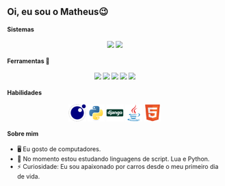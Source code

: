 ## Oi, eu sou o Matheus😉

#### Sistemas 
<section align="center" style="display: inline_block">
  <img src="https://img.shields.io/badge/Windows-0078D6?style=for-the-badge&logo=windows&logoColor=white"/>
  <img src="https://img.shields.io/badge/Linux-FCC624?style=for-the-badge&logo=linux&logoColor=black"/>
</section>

#### Ferramentas 🔨
<section align="center" style="display: inline_block">
  <img src="https://img.shields.io/badge/Firefox-FF7139?style=for-the-badge&logo=Firefox-Browser&logoColor=white"/>
  <img src="https://img.shields.io/badge/Visual_Studio_Code-0078D4?style=for-the-badge&logo=visual%20studio%20code&logoColor=white"/>
  <img src="https://img.shields.io/badge/windows%20terminal-4D4D4D?style=for-the-badge&logo=windows%20terminal&logoColor=white"/>         
  <img src="https://img.shields.io/badge/GNU%20Bash-4EAA25?style=for-the-badge&logo=GNU%20Bash&logoColor=white"/>                                                 <img src="https://img.shields.io/badge/GIT-E44C30?style=for-the-badge&logo=git&logoColor=white"/>
</section>

#### Habilidades
<section align="center" style="display: inline_block">
  <img align="center" height="40" width="40" src="https://github.com/devicons/devicon/blob/v2.14.0/icons/lua/lua-original.svg" alt="Lua" />
  <img align="center" height="40" width="40" src="https://github.com/devicons/devicon/blob/v2.14.0/icons/python/python-original.svg" alt="Python" />
  <img align="center" height="40" width="40" src="https://github.com/devicons/devicon/blob/v2.14.0/icons/django/django-original.svg" alt="Django" />
  <img align="center" height="40" width="40" src="https://github.com/devicons/devicon/blob/v2.14.0/icons/java/java-original.svg" alt="Java" />
  <img align="center" height="40" width="40" src="https://github.com/devicons/devicon/blob/v2.14.0/icons/html5/html5-original.svg" alt="HTML5" />
</section>

#### Sobre mim
<ul>
  <li>🖥️ Eu gosto de computadores.</li>
  <li>🌱 No momento estou estudando linguagens de script. Lua e Python.</li>
  <li>⚡ Curiosidade: Eu sou apaixonado por carros desde o meu primeiro dia de vida.</li>
</ul>
